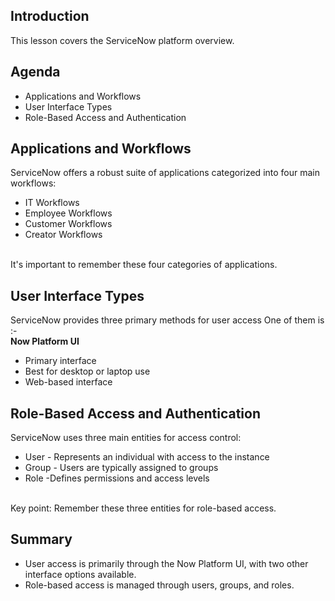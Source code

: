 ## Introduction
This lesson covers the ServiceNow platform overview.

## Agenda
- Applications and Workflows
- User Interface Types
- Role-Based Access and Authentication


## Applications and Workflows
ServiceNow offers a robust suite of applications categorized into four main workflows:

* IT Workflows
* Employee Workflows
* Customer Workflows
* Creator Workflows
<br/>
It's important to remember these four categories of applications.

## User Interface Types
ServiceNow provides three primary methods for user access One of them is :- <br/>
**Now Platform UI**
- Primary interface
- Best for desktop or laptop use
- Web-based interface



## Role-Based Access and Authentication
ServiceNow uses three main entities for access control:
* User - Represents an individual with access to the instance
* Group - Users are typically assigned to groups
* Role -Defines permissions and access levels
<br/>
Key point: Remember these three entities for role-based access. 

## Summary
* User access is primarily through the Now Platform UI, with two other interface options available.
* Role-based access is managed through users, groups, and roles.